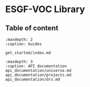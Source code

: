 # ESGF-VOC Library

## Table of content

```{toctree}
:maxdepth: 2
:caption: Guides

get_started/index.md
```

```{toctree}
:maxdepth: 3
:caption: API documentation
api_documentation/universe.md
api_documentation/projects.md
api_documentation/drs.md
```